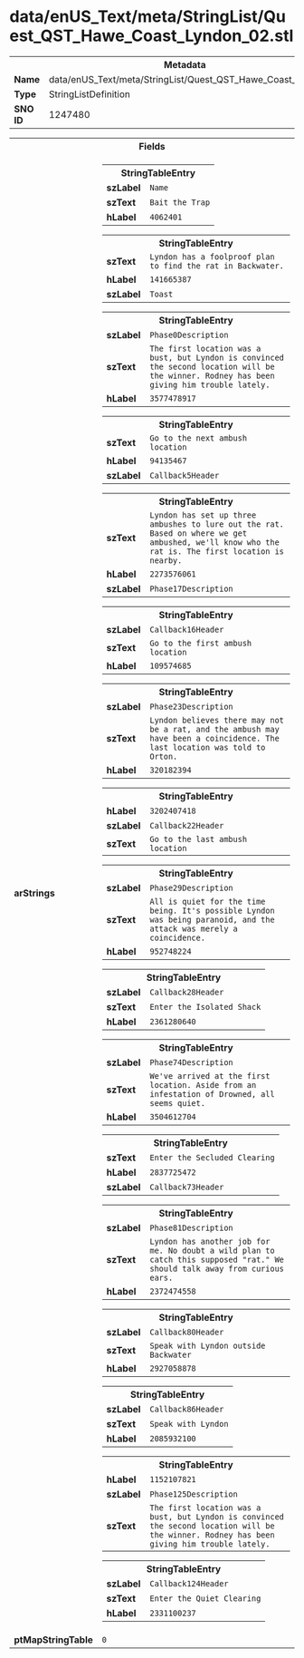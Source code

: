 <h1>data/enUS_Text/meta/StringList/Quest_QST_Hawe_Coast_Lyndon_02.stl</h1><table><tr><th colspan="100%">Metadata</th></tr><tr><td><b>Name</b></td><td>data/enUS_Text/meta/StringList/Quest_QST_Hawe_Coast_Lyndon_02.stl</td></tr><tr><td><b>Type</b></td><td>StringListDefinition</td></tr><tr><td><b>SNO ID</b></td><td>1247480</td></tr></table>

<table><tr><th colspan="100%">Fields</th></tr><tr><td><b>arStrings</b></td><td><table><tr><th colspan="100%">StringTableEntry</th></tr><tr><td><b>szLabel</b></td><td><code>Name</code></td></tr><tr><td><b>szText</b></td><td><code>Bait the Trap</code></td></tr><tr><td><b>hLabel</b></td><td><code>4062401</code></td></tr></table>


<table><tr><th colspan="100%">StringTableEntry</th></tr><tr><td><b>szText</b></td><td><code>Lyndon has a foolproof plan to find the rat in Backwater.</code></td></tr><tr><td><b>hLabel</b></td><td><code>141665387</code></td></tr><tr><td><b>szLabel</b></td><td><code>Toast</code></td></tr></table>


<table><tr><th colspan="100%">StringTableEntry</th></tr><tr><td><b>szLabel</b></td><td><code>Phase0Description</code></td></tr><tr><td><b>szText</b></td><td><code>The first location was a bust, but Lyndon is convinced the second location will be the winner. Rodney has been giving him trouble lately.</code></td></tr><tr><td><b>hLabel</b></td><td><code>3577478917</code></td></tr></table>


<table><tr><th colspan="100%">StringTableEntry</th></tr><tr><td><b>szText</b></td><td><code>Go to the next ambush location</code></td></tr><tr><td><b>hLabel</b></td><td><code>94135467</code></td></tr><tr><td><b>szLabel</b></td><td><code>Callback5Header</code></td></tr></table>


<table><tr><th colspan="100%">StringTableEntry</th></tr><tr><td><b>szText</b></td><td><code>Lyndon has set up three ambushes to lure out the rat. Based on where we get ambushed, we'll know who the rat is. The first location is nearby.</code></td></tr><tr><td><b>hLabel</b></td><td><code>2273576061</code></td></tr><tr><td><b>szLabel</b></td><td><code>Phase17Description</code></td></tr></table>


<table><tr><th colspan="100%">StringTableEntry</th></tr><tr><td><b>szLabel</b></td><td><code>Callback16Header</code></td></tr><tr><td><b>szText</b></td><td><code>Go to the first ambush location</code></td></tr><tr><td><b>hLabel</b></td><td><code>109574685</code></td></tr></table>


<table><tr><th colspan="100%">StringTableEntry</th></tr><tr><td><b>szLabel</b></td><td><code>Phase23Description</code></td></tr><tr><td><b>szText</b></td><td><code>Lyndon believes there may not be a rat, and the ambush may have been a coincidence. The last location was told to Orton.</code></td></tr><tr><td><b>hLabel</b></td><td><code>320182394</code></td></tr></table>


<table><tr><th colspan="100%">StringTableEntry</th></tr><tr><td><b>hLabel</b></td><td><code>3202407418</code></td></tr><tr><td><b>szLabel</b></td><td><code>Callback22Header</code></td></tr><tr><td><b>szText</b></td><td><code>Go to the last ambush location</code></td></tr></table>


<table><tr><th colspan="100%">StringTableEntry</th></tr><tr><td><b>szLabel</b></td><td><code>Phase29Description</code></td></tr><tr><td><b>szText</b></td><td><code>All is quiet for the time being. It's possible Lyndon was being paranoid, and the attack was merely a coincidence.</code></td></tr><tr><td><b>hLabel</b></td><td><code>952748224</code></td></tr></table>


<table><tr><th colspan="100%">StringTableEntry</th></tr><tr><td><b>szLabel</b></td><td><code>Callback28Header</code></td></tr><tr><td><b>szText</b></td><td><code>Enter the Isolated Shack</code></td></tr><tr><td><b>hLabel</b></td><td><code>2361280640</code></td></tr></table>


<table><tr><th colspan="100%">StringTableEntry</th></tr><tr><td><b>szLabel</b></td><td><code>Phase74Description</code></td></tr><tr><td><b>szText</b></td><td><code>We've arrived at the first location. Aside from an infestation of Drowned, all seems quiet.</code></td></tr><tr><td><b>hLabel</b></td><td><code>3504612704</code></td></tr></table>


<table><tr><th colspan="100%">StringTableEntry</th></tr><tr><td><b>szText</b></td><td><code>Enter the Secluded Clearing</code></td></tr><tr><td><b>hLabel</b></td><td><code>2837725472</code></td></tr><tr><td><b>szLabel</b></td><td><code>Callback73Header</code></td></tr></table>


<table><tr><th colspan="100%">StringTableEntry</th></tr><tr><td><b>szLabel</b></td><td><code>Phase81Description</code></td></tr><tr><td><b>szText</b></td><td><code>Lyndon has another job for me. No doubt a wild plan to catch this supposed "rat." We should talk away from curious ears.</code></td></tr><tr><td><b>hLabel</b></td><td><code>2372474558</code></td></tr></table>


<table><tr><th colspan="100%">StringTableEntry</th></tr><tr><td><b>szLabel</b></td><td><code>Callback80Header</code></td></tr><tr><td><b>szText</b></td><td><code>Speak with Lyndon outside Backwater</code></td></tr><tr><td><b>hLabel</b></td><td><code>2927058878</code></td></tr></table>


<table><tr><th colspan="100%">StringTableEntry</th></tr><tr><td><b>szLabel</b></td><td><code>Callback86Header</code></td></tr><tr><td><b>szText</b></td><td><code>Speak with Lyndon</code></td></tr><tr><td><b>hLabel</b></td><td><code>2085932100</code></td></tr></table>


<table><tr><th colspan="100%">StringTableEntry</th></tr><tr><td><b>hLabel</b></td><td><code>1152107821</code></td></tr><tr><td><b>szLabel</b></td><td><code>Phase125Description</code></td></tr><tr><td><b>szText</b></td><td><code>The first location was a bust, but Lyndon is convinced the second location will be the winner. Rodney has been giving him trouble lately.</code></td></tr></table>


<table><tr><th colspan="100%">StringTableEntry</th></tr><tr><td><b>szLabel</b></td><td><code>Callback124Header</code></td></tr><tr><td><b>szText</b></td><td><code>Enter the Quiet Clearing</code></td></tr><tr><td><b>hLabel</b></td><td><code>2331100237</code></td></tr></table>


</td></tr><tr><td><b>ptMapStringTable</b></td><td><code>0</code></td></tr></table>

